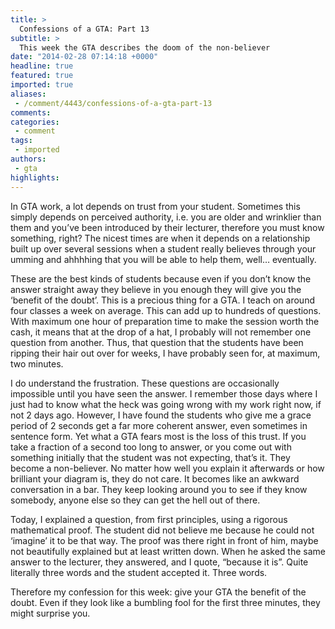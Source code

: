 ```yaml
---
title: >
  Confessions of a GTA: Part 13
subtitle: >
  This week the GTA describes the doom of the non-believer
date: "2014-02-28 07:14:18 +0000"
headline: true
featured: true
imported: true
aliases:
 - /comment/4443/confessions-of-a-gta-part-13
comments:
categories:
 - comment
tags:
 - imported
authors:
 - gta
highlights:
---
```


In GTA work, a lot depends on trust from your student. Sometimes this simply depends on perceived authority, i.e. you are older and wrinklier than them and you’ve been introduced by their lecturer, therefore you must know something, right? The nicest times are when it depends on a relationship built up over several sessions when a student really believes through your umming and ahhhhing that you will be able to help them, well… eventually.

These are the best kinds of students because even if you don’t know the answer straight away they believe in you enough they will give you the ‘benefit of the doubt’. This is a precious thing for a GTA. I teach on around four classes a week on average. This can add up to hundreds of questions. With maximum one hour of preparation time to make the session worth the cash, it means that at the drop of a hat, I probably will not remember one question from another. Thus, that question that the students have been ripping their hair out over for weeks, I have probably seen for, at maximum, two minutes.

I do understand the frustration. These questions are occasionally impossible until you have seen the answer. I remember those days where I just had to know what the heck was going wrong with my work right now, if not 2 days ago. However, I have found the students who give me a grace period of 2 seconds get a far more coherent answer, even sometimes in sentence form.
Yet what a GTA fears most is the loss of this trust. If you take a fraction of a second too long to answer, or you come out with something initially that the student was not expecting, that’s it. They become a non-believer. No matter how well you explain it afterwards or how brilliant your diagram is, they do not care. It becomes like an awkward conversation in a bar. They keep looking around you to see if they know somebody, anyone else so they can get the hell out of there.

Today, I explained a question, from first principles, using a rigorous mathematical proof. The student did not believe me because he could not ‘imagine’ it to be that way. The proof was there right in front of him, maybe not beautifully explained but at least written down. When he asked the same answer to the lecturer, they answered, and I quote, “because it is”. Quite literally three words and the student accepted it. Three words.

Therefore my confession for this week: give your GTA the benefit of the doubt. Even if they look like a bumbling fool for the first three minutes, they might surprise you.
